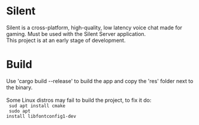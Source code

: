 # Silent
Silent is a cross-platform, high-quality, low latency voice chat made for gaming.
Must be used with the Silent Server application. 
<br>
This project is at an early stage of development. 
# Build
Use 'cargo build --release' to build the app and copy the 'res' folder next to the binary.<br><br>
Some Linux distros may fail to build the project, to fix it do:<br>
<code>
sud apt install cmake<br>
sudo apt install libfontconfig1-dev
</code>
